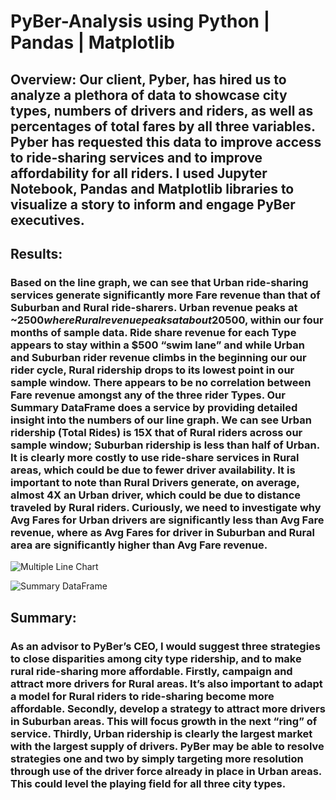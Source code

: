 # PyBer-Analysis using Python | Pandas | Matplotlib

## Overview: Our client, Pyber, has hired us to analyze a plethora of data to showcase city types, numbers of drivers and riders, as well as percentages of total fares by all three variables. Pyber has requested this data to improve access to ride-sharing services and to improve affordability for all riders. I used Jupyter Notebook, Pandas and Matplotlib libraries to visualize a story to inform and engage PyBer executives.

## Results: 
### Based on the line graph, we can see that Urban ride-sharing services generate significantly more Fare revenue than that of Suburban and Rural ride-sharers. Urban revenue peaks at ~$2500 where Rural revenue peaks at about 20% of that, or ~$500, within our four months of sample data. Ride share revenue for each Type appears to stay within a $500 “swim lane” and while Urban and Suburban rider revenue climbs in the beginning our our rider cycle, Rural ridership drops to its lowest point in our sample window. There appears to be no correlation between Fare revenue amongst any of the three rider Types. Our Summary DataFrame does a service by providing detailed insight into the numbers of our line graph. We can see Urban ridership (Total Rides) is 15X that of Rural riders across our sample window; Suburban ridership is less than half of Urban. It is clearly more costly to use ride-share services in Rural areas, which could be due to fewer driver availability. It is important to note than Rural Drivers generate, on average, almost 4X an Urban driver, which could be due to distance traveled by Rural riders. Curiously, we need to investigate why Avg Fares for Urban drivers are significantly less than Avg Fare revenue, where as Avg Fares for driver in Suburban and Rural area are significantly higher than Avg Fare revenue.

![Multiple Line Chart](https://user-images.githubusercontent.com/90878939/138612267-66ba6dbc-821e-4fdc-8d0f-eb880af9123c.png)

![Summary DataFrame](https://user-images.githubusercontent.com/90878939/138612272-f8d6f85c-7bd8-4fc2-890f-10877b924cf9.png)

## Summary: 
### As an advisor to PyBer’s CEO, I would suggest three strategies to close disparities among city type ridership, and to make rural ride-sharing more affordable. Firstly, campaign and attract more drivers for Rural areas. It’s also important to adapt a model for Rural riders to ride-sharing become more affordable. Secondly, develop a strategy to attract more drivers in Suburban areas. This will focus growth in the next “ring” of service. Thirdly, Urban ridership is clearly the largest market with the largest supply of drivers. PyBer may be able to resolve strategies one and two by simply targeting more resolution through use of the driver force already in place in Urban areas. This could level the playing field for all three city types.
